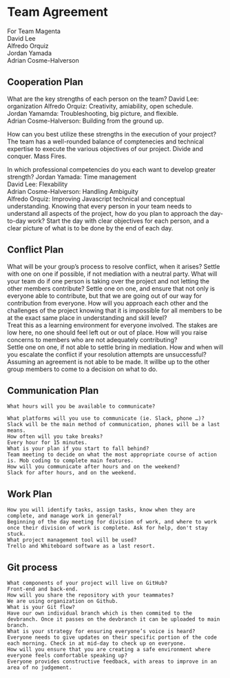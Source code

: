 # Team Agreement  
For Team Magenta  
David Lee  
Alfredo Orquiz  
Jordan Yamada  
Adrian Cosme-Halverson  

## Cooperation Plan  

What are the key strengths of each person on the team?
David Lee: organization
Alfredo Orquiz: Creativity, amiability, open schedule.  
Jordan Yamamda: Troubleshooting, big picture, and flexible.  
Adrian Cosme-Halverson: Building from the ground up.  

How can you best utilize these strengths in the execution of your project?
The team has a well-rounded balance of comptenecies and technical expertise to execute the various objectives of our project. Divide and conquer. Mass Fires.  

In which professional competencies do you each want to develop greater strength?
Jordan Yamada: Time management  
David Lee: Flexability  
Adrian Cosme-Halverson: Handling Ambiguity  
Alfredo Orquiz: Improving Javascript technical and conceptual understanding.
Knowing that every person in your team needs to understand all aspects of the project, how do you plan to approach the day-to-day work?
Start the day with clear objectives for each person, and a clear picture of what is to be done by the end of each day. 

## Conflict Plan  

What will be your group’s process to resolve conflict, when it arises?
  Settle with one on one if possible, if not mediation with a neutral party.
What will your team do if one person is taking over the project and not letting the other members contribute?
  Settle one on one, and ensure that not only is everyone able to contribute, but that we are going out of our way for contribution from everyone.
    How will you approach each other and the challenges of the project knowing that it is impossible for all members to be at the exact same place in understanding and skill level?  
    Treat this as a learning environment for everyone involved. The stakes are low here, no one should feel left out or out of place. 
    How will you raise concerns to members who are not adequately contributing?  
    Settle one on one, if not able to settle bring in mediation.
    How and when will you escalate the conflict if your resolution attempts are unsuccessful?  
    Assuming an agreement is not able to be made. It willbe up to the other group members to come to a decision on what to do.  
    
   ## Communication Plan  
    
    What hours will you be available to communicate?  
    
    What platforms will you use to communicate (ie. Slack, phone …)?  
    Slack will be the main method of communication, phones will be a last means.
    How often will you take breaks?  
    Every hour for 15 minutes.  
    What is your plan if you start to fall behind?  
    Team meeting to decide on what the most appropriate course of action is. Mob coding to complete main features.  
    How will you communicate after hours and on the weekend?  
    Slack for after hours, and on the weekend.  
    
   ## Work Plan  
   
    How you will identify tasks, assign tasks, know when they are complete, and manage work in general?  
    Beginning of the day meeting for division of work, and where to work once their division of work is complete. Ask for help, don't stay stuck.
    What project management tool will be used?  
    Trello and Whiteboard software as a last resort.  
    
   ## Git process  
    
    
    What components of your project will live on GitHub?  
    Front-end and back-end.  
    How will you share the repository with your teammates?  
    We are using organization on Github.  
    What is your Git flow?  
    Have our own individual branch which is then commited to the devbranch. Once it passes on the devbranch it can be uploaded to main branch.
    What is your strategy for ensuring everyone’s voice is heard?  
    Everyone needs to give updates on their specific portion of the code each morning. Check in at mid-day to check up on everyone.  
    How will you ensure that you are creating a safe environment where everyone feels comfortable speaking up?    
    Everyone provides constructive feedback, with areas to improve in an area of no judgement.  
    

  
